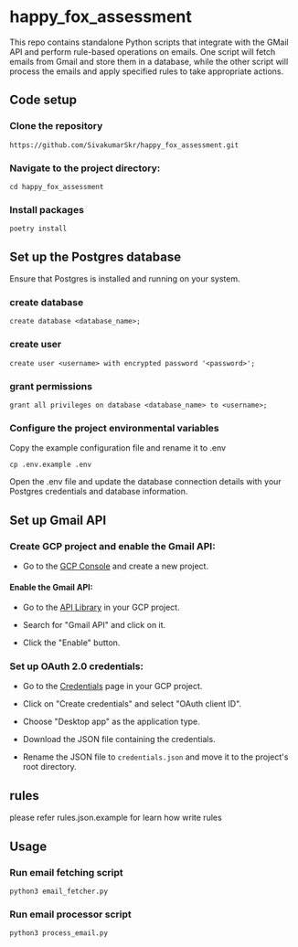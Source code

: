 # happy_fox_assessment
This repo contains standalone Python scripts that integrate with the GMail API and perform rule-based operations on emails. 
One script will fetch emails from Gmail and store them in a database, while the other script will process the emails and apply 
specified rules to take appropriate actions.

## Code setup
### Clone the repository
```
https://github.com/SivakumarSkr/happy_fox_assessment.git
```
### Navigate to the project directory:

```
cd happy_fox_assessment
```
### Install packages
```
poetry install
```

## Set up the Postgres database
Ensure that Postgres is installed and running on your system.
### create database
```
create database <database_name>;
```

### create user
```
create user <username> with encrypted password '<password>';
```

### grant permissions
```
grant all privileges on database <database_name> to <username>;
```

### Configure the project environmental variables
Copy the example configuration file and rename it to .env

```
cp .env.example .env
```

Open the .env file and update the database connection details with your Postgres credentials and database information.

## Set up Gmail API
### Create GCP project and enable the Gmail API:
* Go to the [GCP Console](https://console.cloud.google.com/) and create a new project.

#### Enable the Gmail API:

* Go to the [API Library](https://console.cloud.google.com/apis/library) in your GCP project.

* Search for "Gmail API" and click on it.

* Click the "Enable" button.

### Set up OAuth 2.0 credentials:

* Go to the [Credentials](https://console.cloud.google.com/apis/credentials) page in your GCP project.

* Click on "Create credentials" and select "OAuth client ID".

* Choose "Desktop app" as the application type.

* Download the JSON file containing the credentials.

* Rename the JSON file to `credentials.json` and move it to the project's root directory.

## rules
please refer rules.json.example for learn how write rules

## Usage

### Run email fetching script
```
python3 email_fetcher.py
```

### Run email processor script
```
python3 process_email.py
```




